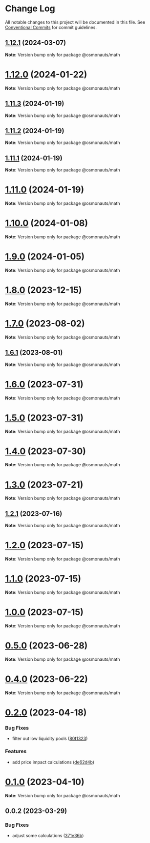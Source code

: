 # Change Log

All notable changes to this project will be documented in this file.
See [Conventional Commits](https://conventionalcommits.org) for commit guidelines.

## [1.12.1](https://github.com/osmosis-labs/osmojs/compare/@osmonauts/math@1.12.0...@osmonauts/math@1.12.1) (2024-03-07)

**Note:** Version bump only for package @osmonauts/math

# [1.12.0](https://github.com/osmosis-labs/osmojs/compare/@osmonauts/math@1.11.3...@osmonauts/math@1.12.0) (2024-01-22)

**Note:** Version bump only for package @osmonauts/math

## [1.11.3](https://github.com/osmosis-labs/osmojs/compare/@osmonauts/math@1.11.2...@osmonauts/math@1.11.3) (2024-01-19)

**Note:** Version bump only for package @osmonauts/math

## [1.11.2](https://github.com/osmosis-labs/osmojs/compare/@osmonauts/math@1.11.1...@osmonauts/math@1.11.2) (2024-01-19)

**Note:** Version bump only for package @osmonauts/math

## [1.11.1](https://github.com/osmosis-labs/osmojs/compare/@osmonauts/math@1.11.0...@osmonauts/math@1.11.1) (2024-01-19)

**Note:** Version bump only for package @osmonauts/math

# [1.11.0](https://github.com/osmosis-labs/osmojs/compare/@osmonauts/math@1.10.0...@osmonauts/math@1.11.0) (2024-01-19)

**Note:** Version bump only for package @osmonauts/math

# [1.10.0](https://github.com/osmosis-labs/osmojs/compare/@osmonauts/math@1.9.0...@osmonauts/math@1.10.0) (2024-01-08)

**Note:** Version bump only for package @osmonauts/math

# [1.9.0](https://github.com/osmosis-labs/osmojs/compare/@osmonauts/math@1.8.0...@osmonauts/math@1.9.0) (2024-01-05)

**Note:** Version bump only for package @osmonauts/math

# [1.8.0](https://github.com/osmosis-labs/osmojs/compare/@osmonauts/math@1.7.0...@osmonauts/math@1.8.0) (2023-12-15)

**Note:** Version bump only for package @osmonauts/math

# [1.7.0](https://github.com/osmosis-labs/osmojs/compare/@osmonauts/math@1.6.1...@osmonauts/math@1.7.0) (2023-08-02)

**Note:** Version bump only for package @osmonauts/math

## [1.6.1](https://github.com/osmosis-labs/osmojs/compare/@osmonauts/math@1.6.0...@osmonauts/math@1.6.1) (2023-08-01)

**Note:** Version bump only for package @osmonauts/math

# [1.6.0](https://github.com/osmosis-labs/osmojs/compare/@osmonauts/math@1.5.0...@osmonauts/math@1.6.0) (2023-07-31)

**Note:** Version bump only for package @osmonauts/math

# [1.5.0](https://github.com/osmosis-labs/osmojs/compare/@osmonauts/math@1.4.0...@osmonauts/math@1.5.0) (2023-07-31)

**Note:** Version bump only for package @osmonauts/math

# [1.4.0](https://github.com/osmosis-labs/osmojs/compare/@osmonauts/math@1.3.0...@osmonauts/math@1.4.0) (2023-07-30)

**Note:** Version bump only for package @osmonauts/math

# [1.3.0](https://github.com/osmosis-labs/osmojs/compare/@osmonauts/math@1.2.1...@osmonauts/math@1.3.0) (2023-07-21)

**Note:** Version bump only for package @osmonauts/math

## [1.2.1](https://github.com/osmosis-labs/osmojs/compare/@osmonauts/math@1.2.0...@osmonauts/math@1.2.1) (2023-07-16)

**Note:** Version bump only for package @osmonauts/math

# [1.2.0](https://github.com/osmosis-labs/osmojs/compare/@osmonauts/math@1.1.0...@osmonauts/math@1.2.0) (2023-07-15)

**Note:** Version bump only for package @osmonauts/math

# [1.1.0](https://github.com/osmosis-labs/osmojs/compare/@osmonauts/math@1.0.0...@osmonauts/math@1.1.0) (2023-07-15)

**Note:** Version bump only for package @osmonauts/math

# [1.0.0](https://github.com/osmosis-labs/osmojs/compare/@osmonauts/math@0.5.0...@osmonauts/math@1.0.0) (2023-07-15)

**Note:** Version bump only for package @osmonauts/math

# [0.5.0](https://github.com/osmosis-labs/osmojs/compare/@osmonauts/math@0.4.0...@osmonauts/math@0.5.0) (2023-06-28)

**Note:** Version bump only for package @osmonauts/math

# [0.4.0](https://github.com/osmosis-labs/osmojs/compare/@osmonauts/math@0.2.0...@osmonauts/math@0.4.0) (2023-06-22)

**Note:** Version bump only for package @osmonauts/math

# [0.2.0](https://github.com/osmosis-labs/osmojs/compare/@osmonauts/math@0.1.0...@osmonauts/math@0.2.0) (2023-04-18)

### Bug Fixes

- filter out low liquidity pools ([80f1323](https://github.com/osmosis-labs/osmojs/commit/80f1323f7f1f161b51bae39fff8a447b165b58ef))

### Features

- add price impact calculations ([de62d4b](https://github.com/osmosis-labs/osmojs/commit/de62d4b4a9b97fbe6c53b3131631e3acbdc6ab2b))

# [0.1.0](https://github.com/osmosis-labs/osmojs/compare/@osmonauts/math@0.0.2...@osmonauts/math@0.1.0) (2023-04-10)

**Note:** Version bump only for package @osmonauts/math

## 0.0.2 (2023-03-29)

### Bug Fixes

- adjust some calculations ([371e36b](https://github.com/osmosis-labs/osmojs/commit/371e36bbd0a0b9c0cc9fb81683be3fbf6c99e916))
